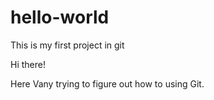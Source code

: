 # hello-world
This is my first project in git

Hi there!

Here Vany trying to figure out how to using Git.

